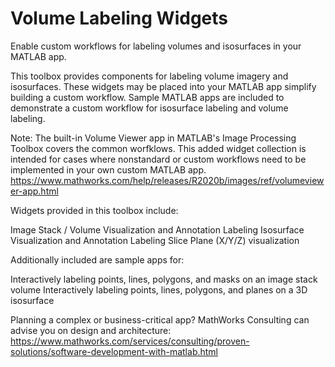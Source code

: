 # Volume Labeling Widgets

Enable custom workflows for labeling volumes and isosurfaces in your MATLAB app.


This toolbox provides components for labeling volume imagery and isosurfaces. These widgets may be placed into your MATLAB app simplify building a custom workflow. Sample MATLAB apps are included to demonstrate a custom workflow for isosurface labeling and volume labeling.

Note: The built-in Volume Viewer app in MATLAB's Image Processing Toolbox covers the common worfklows. This added widget collection is intended for cases where nonstandard or custom workflows need to be implemented in your own custom MATLAB app.
https://www.mathworks.com/help/releases/R2020b/images/ref/volumeviewer-app.html

Widgets provided in this toolbox include:

Image Stack / Volume Visualization and Annotation Labeling
Isosurface Visualization and Annotation Labeling
Slice Plane (X/Y/Z) visualization

Additionally included are sample apps for:

Interactively labeling points, lines, polygons, and masks on an image stack volume
Interactively labeling points, lines, polygons, and planes on a 3D isosurface


Planning a complex or business-critical app? MathWorks Consulting can advise you on design and architecture: https://www.mathworks.com/services/consulting/proven-solutions/software-development-with-matlab.html